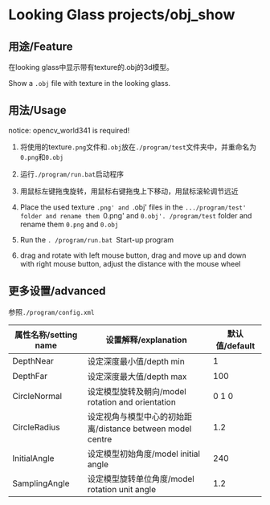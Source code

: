 # Looking Glass projects/obj_show

## 用途/Feature

在looking glass中显示带有texture的.obj的3d模型。

Show a `.obj` file with texture in the looking glass.



## 用法/Usage

notice: opencv_world341 is required!

1. 将使用的texture`.png`文件和`.obj`放在`./program/test`文件夹中，并重命名为`0.png`和`0.obj`
2. 运行`./program/run.bat`启动程序
3. 用鼠标左键拖曳旋转，用鼠标右键拖曳上下移动，用鼠标滚轮调节远近

1. Place the used texture `.png' and `.obj' files in the `.../program/test' folder and rename them `0.png' and `0.obj'. /program/test` folder and rename them `0.png` and `0.obj`
2. Run the `. /program/run.bat `Start-up program
3. drag and rotate with left mouse button, drag and move up and down with right mouse button, adjust the distance with the mouse wheel

## 更多设置/advanced

参照`./program/config.xml`

| 属性名称/setting name | 设置解释/explanation                                       | 默认值/default |
| --------------------- | ---------------------------------------------------------- | -------------- |
| DepthNear             | 设定深度最小值/depth min                                   | 1              |
| DepthFar              | 设定深度最大值/depth max                                   | 100            |
| CircleNormal          | 设定模型旋转及朝向/model rotation and orientation          | 0 1 0          |
| CircleRadius          | 设定视角与模型中心的初始距离/distance between model centre | 1.2            |
| InitialAngle          | 设定模型初始角度/model initial angle                       | 240            |
| SamplingAngle         | 设定模型旋转单位角度/model rotation unit angle             | 1.2            |

 
